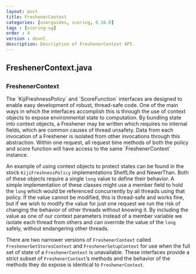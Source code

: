 ```yaml
---
layout: post
title: FreshenerContext
categories: [userguides, scoring, 0.16.0]
tags : [scoring-ug]
order : 4
version : devel
description: Description of FreshenerContext API.
---
```


<div id="accordion-container">
  <h2 class="accordion-header"> FreshenerContext.java </h2>
    <div class="accordion-content">
    <script src="http://gist-it.appspot.com/github/kijiproject/kiji-scoring/raw/kiji-scoring-root-0.16.0/src/main/java/org/kiji/scoring/FreshenerContext.java"> </script>
  </div>
</div>

<h3 style="margin-top:0px;padding-top:10px;"> FreshenerContext </h3>
The `KijiFreshnessPolicy` and `ScoreFunction` interfaces are designed to enable easy development of robust, thread-safe code. One of the main ways in which the interfaces accomplish this is through the use of context objects to expose environmental state to computation. By bundling state into context objects, a Freshener may be written which requires no internal fields, which are common causes of thread unsafety. Data from each invocation of a Freshener is isolated from other invocations through this abstraction. Within one request, all request time methods of both the policy and score function will have access to the same `FreshenerContext` instance.

An example of using context objects to protect states can be found in the stock `KijiFreshnessPolicy` implementations ShelfLife and NewerThan. Both of these objects require a single `long` value to define their behavior. A simple implementation of these classes might use a member field to hold the `long` which would be referenced concurrently by all threads using that policy. If the value cannot be modified, this is thread-safe and works fine, but if we wish to modify the value for just one request we run the risk of changing the behavior of other threads without knowing it. By including the value as one of our context parameters instead of a member variable we isolate each thread from others and can override the value of the `long` safely, without endangering other threads.

There are two narrower versions of `FreshenerContext` called `FreshenerGetStoresContext` and `FreshenerSetupContext` for use when the full set of state of a `FreshenerContext` is unavailable. These interfaces provide a strict subset of `FreshenerContext`’s methods and the behavior of the methods they do expose is identical to `FreshenerContext`.
